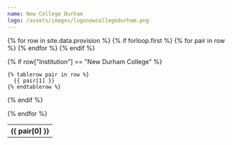 ```yaml
---
name: New College Durham
logo: /assets/images/logonewcollegedurham.png
---
```

<table>
  {% for row in site.data.provision %}
    {% if forloop.first %}
    <tr>
      {% for pair in row %}
        <th>{{ pair[0] }}</th>
      {% endfor %}
    </tr>
    {% endif %}

{% if row["Institution"] == "New Durham College" %}

    {% tablerow pair in row %}
      {{ pair[1] }}
    {% endtablerow %}

{% endif %}

  {% endfor %}
</table>
